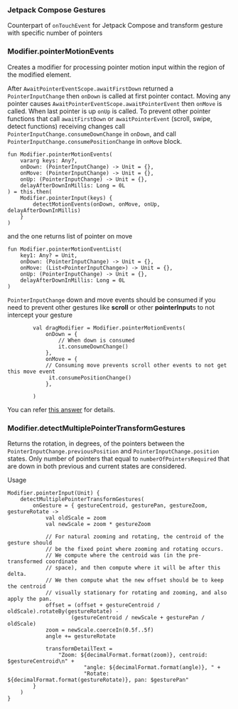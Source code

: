 ### Jetpack Compose Gestures

Counterpart of `onTouchEvent` for Jetpack Compose and transform gesture with specific number of pointers

### Modifier.pointerMotionEvents

Creates a modifier for processing pointer motion input within the region of the modified element.

After `AwaitPointerEventScope.awaitFirstDown` returned a `PointerInputChange` then `onDown` is called at first pointer contact.
Moving any pointer causes `AwaitPointerEventScope.awaitPointerEvent` then `onMove` is called.
When last pointer is up `onUp` is called.
To prevent other pointer functions that call `awaitFirstDown` or `awaitPointerEvent` (scroll, swipe, detect functions) receiving changes call `PointerInputChange.consumeDownChange` in `onDown`, and call `PointerInputChange.consumePositionChange` in `onMove` block.

```
fun Modifier.pointerMotionEvents(
    vararg keys: Any?,
    onDown: (PointerInputChange) -> Unit = {},
    onMove: (PointerInputChange) -> Unit = {},
    onUp: (PointerInputChange) -> Unit = {},
    delayAfterDownInMillis: Long = 0L
) = this.then(
    Modifier.pointerInput(keys) {
        detectMotionEvents(onDown, onMove, onUp, delayAfterDownInMillis)
    }
)
```

and the one returns list of pointer on move

```
fun Modifier.pointerMotionEventList(
    key1: Any? = Unit,
    onDown: (PointerInputChange) -> Unit = {},
    onMove: (List<PointerInputChange>) -> Unit = {},
    onUp: (PointerInputChange) -> Unit = {},
    delayAfterDownInMillis: Long = 0L
) 
```

`PointerInputChange` down and move events should be consumed if you need to prevent other gestures
like **scroll** or other **pointerInput**s to not intercept your gesture

```
        val dragModifier = Modifier.pointerMotionEvents(
            onDown = {
                // When down is consumed
                it.consumeDownChange()
            },
            onMove = {
            // Consuming move prevents scroll other events to not get this move event
             it.consumePositionChange()
            },

        )
```

You can refer [this answer](https://stackoverflow.com/a/70847531/5457853) for details.

### Modifier.detectMultiplePointerTransformGestures
Returns the rotation, in degrees, of the pointers between the `PointerInputChange.previousPosition` and `PointerInputChange.position` states.
Only number of pointers that equal to `numberOfPointersRequired` that are down in both previous and current states are considered.

Usage

```
Modifier.pointerInput(Unit) {
    detectMultiplePointerTransformGestures(
        onGesture = { gestureCentroid, gesturePan, gestureZoom, gestureRotate ->
            val oldScale = zoom
            val newScale = zoom * gestureZoom

            // For natural zooming and rotating, the centroid of the gesture should
            // be the fixed point where zooming and rotating occurs.
            // We compute where the centroid was (in the pre-transformed coordinate
            // space), and then compute where it will be after this delta.
            // We then compute what the new offset should be to keep the centroid
            // visually stationary for rotating and zooming, and also apply the pan.
            offset = (offset + gestureCentroid / oldScale).rotateBy(gestureRotate) -
                    (gestureCentroid / newScale + gesturePan / oldScale)
            zoom = newScale.coerceIn(0.5f..5f)
            angle += gestureRotate

            transformDetailText =
                "Zoom: ${decimalFormat.format(zoom)}, centroid: $gestureCentroid\n" +
                        "angle: ${decimalFormat.format(angle)}, " +
                        "Rotate: ${decimalFormat.format(gestureRotate)}, pan: $gesturePan"
        }
    )
}
```